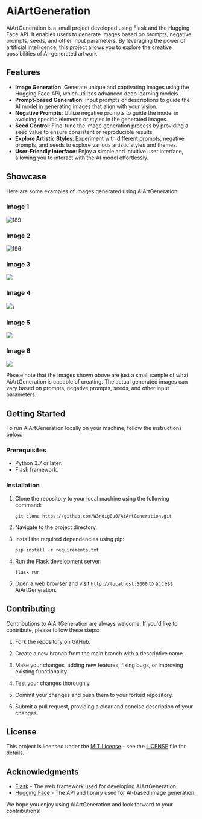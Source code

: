 # AiArtGeneration

AiArtGeneration is a small project developed using Flask and the Hugging Face API. It enables users to generate images based on prompts, negative prompts, seeds, and other input parameters. By leveraging the power of artificial intelligence, this project allows you to explore the creative possibilities of AI-generated artwork.

## Features

- **Image Generation**: Generate unique and captivating images using the Hugging Face API, which utilizes advanced deep learning models.
- **Prompt-based Generation**: Input prompts or descriptions to guide the AI model in generating images that align with your vision.
- **Negative Prompts**: Utilize negative prompts to guide the model in avoiding specific elements or styles in the generated images.
- **Seed Control**: Fine-tune the image generation process by providing a seed value to ensure consistent or reproducible results.
- **Explore Artistic Styles**: Experiment with different prompts, negative prompts, and seeds to explore various artistic styles and themes.
- **User-Friendly Interface**: Enjoy a simple and intuitive user interface, allowing you to interact with the AI model effortlessly.

## Showcase

Here are some examples of images generated using AiArtGeneration:

### Image 1
![189](https://github.com/W3ndig0u0/AiArtGeneration/assets/70271139/ea1b580b-e199-473d-a6e5-e443fecbcaff)

### Image 2
![196](https://github.com/W3ndig0u0/AiArtGeneration/assets/70271139/e7a2dd53-1f95-4243-9dd9-a2cff81674e7)

### Image 3
![](https://cdn.discordapp.com/attachments/1116489587401949295/1116888439187578950/art.png)

### Image 4
![](https://cdn.discordapp.com/attachments/1116489587401949295/1117539309709443073/art.png))

### Image 5
![](https://cdn.discordapp.com/attachments/1116489587401949295/1117540050058616892/art.png)

### Image 6
![](https://cdn.discordapp.com/attachments/1116489587401949295/1117034278732173423/art.png)

Please note that the images shown above are just a small sample of what AiArtGeneration is capable of creating. The actual generated images can vary based on prompts, negative prompts, seeds, and other input parameters.

## Getting Started

To run AiArtGeneration locally on your machine, follow the instructions below.

### Prerequisites

- Python 3.7 or later.
- Flask framework.

### Installation

1. Clone the repository to your local machine using the following command:

   ```
   git clone https://github.com/W3ndig0u0/AiArtGeneration.git
   ```

2. Navigate to the project directory.

3. Install the required dependencies using pip:

   ```
   pip install -r requirements.txt
   ```

4. Run the Flask development server:

   ```
   flask run
   ```

5. Open a web browser and visit `http://localhost:5000` to access AiArtGeneration.

## Contributing

Contributions to AiArtGeneration are always welcome. If you'd like to contribute, please follow these steps:

1. Fork the repository on GitHub.

2. Create a new branch from the main branch with a descriptive name.

3. Make your changes, adding new features, fixing bugs, or improving existing functionality.

4. Test your changes thoroughly.

5. Commit your changes and push them to your forked repository.

6. Submit a pull request, providing a clear and concise description of your changes.

## License

This project is licensed under the [MIT License](https://opensource.org/licenses/MIT) - see the [LICENSE](LICENSE) file for details.

## Acknowledgments

- [Flask](https://flask.palletsprojects.com/) - The web framework used for developing AiArtGeneration.
- [Hugging Face](https://huggingface.co/) - The API and library used for AI-based image generation.

We hope you enjoy using AiArtGeneration and look forward to your contributions!
